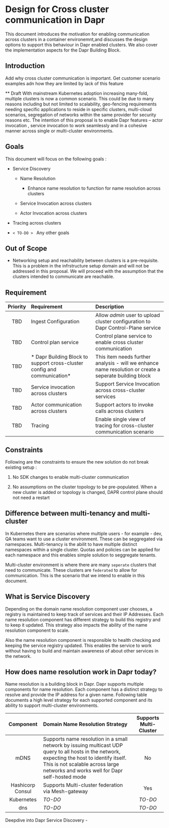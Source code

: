 # Design for Cross cluster communication in Dapr

This document introduces the motivation for enabling communication across clusters in a container environemnt,and discusses the design options to support this behaviour in Dapr enabled clusters. We also cover the implementation aspects for the Dapr Building Block.

<TOC>

## Introduction
<TO-DO> Add why cross cluster communication is important. Get customer scenario examples adn how they are limited by lack of this feature

** Draft With mainstream Kubernetes adoption increasing many-fold, multiple clusters is now a common scenario. This could be due to many reasons including but not limited to scalability, geo-fencing requirements needing specific applications to reside in specific clusters, multi-cloud scenarios, segregation of networks within the same provider for security reasons etc.
The intention of this proposal is to enable Dapr features – actor invocation , service invocation to work seamlessly and in a cohesive manner across single or multi-cluster environments.

## Goals
This document will focus on the following goals :
*	Service Discovery
    *	Name Resolution
        *	Enhance name resolution to function for name resolution across clusters
    
    *	Service Invocation across clusters
    *	Actor Invocation across clusters
    
*	Tracing across clusters
*	``< TO-DO > ``   Any other goals 

## Out of Scope
*   Networking setup and reachability between clusters is  a pre-requisite. This is a problem in the infrstructure setup domain and will not be addressed in this proposal. We will proceed with the assumption that the clusters intended to communicate are reachable.

## Requirement

| Priority | Requirement | Description|
| :---: | :--- | :---|
|TBD | Ingest Configuration | Allow *admin* user to upload cluster configuration to Dapr Control-Plane service |
|TBD | Control plan service | Control plane service to enable cross cluster communication |
|TBD | * Dapr Building Block to support cross-cluster config and communication* |This item needs further analysis - will we enhance name resolution or create a seperate building block|
|TBD | Service invocation across clusters | Support Service Invocation across cross-cluster services|
|TBD | Actor communication across clusters | Support actors to invoke calls across clusters |
|TBD | Tracing | Enable single view of tracing for cross-cluster communication scenario|



## Constraints

Following are the constraints to ensure the new solution do not break existing setup :

1. No SDK changes to enable multi-cluster communication

2. No assumptions on the cluster topology to be pre-populated. When a new cluster is added or topology is changed, DAPR control plane should not need a restart   

## Difference between multi-tenancy and multi-cluster

In Kubernetes there are scenarios where multiple users - for example - dev, QA teams want to use a cluster environment. These can be seggregated via namespaces.
Multi-tenancy is the abilit to have multiple distinct namespaces within a single cluster. Quotas and policies can be applied for each namespace and this enables simple solution to seggregate tenants.

Multi-cluster environment is where there are many ``seperate`` clusters that need to communicate. These clusters are ``federated`` to allow for communication. This is the scenario that we intend to enable in this document.

## What is Service Discovery

Depending on the domain name resolution component user chooses, a registry is maintained to keep track of services and their IP Addresses. Each name resolution component has different strategy to build this registry and to keep it updated. This strategy also impacts the ability of the name resolution component to scale.

Also the name resolution component is responsible to health checking and keeping the service registry updated. This enables the service to work without having to build and maintain awareness of about other services in the network.

## How does name resolution work in Dapr today?

Name resolution is a building block in Dapr. Dapr supports multiple components for name resolution. Each component has a distinct strategy to resolve and provide the IP address for a given name. Following table documents a high level strategy for each supported component and its ability to support multi-cluster environments.

| Component | Domain Name Resolution Strategy | Supports Multi-Cluster
| :---: | :--- | :---: 
mDNS| Supports name resolution in a small network by issuing multicast UDP query to all hosts in the network, expecting the host to identify itself. This is not scalable across large networks and works well for Dapr self-hosted mode | No
Hashicorp Consul | Supports Multi-cluster federation via Mesh-gateway | Yes
Kubernetes | *TO-DO* | *TO-DO*
dns | *TO-DO* | *TO-DO*

Deepdive into Dapr Service Discovery - <WIP>
